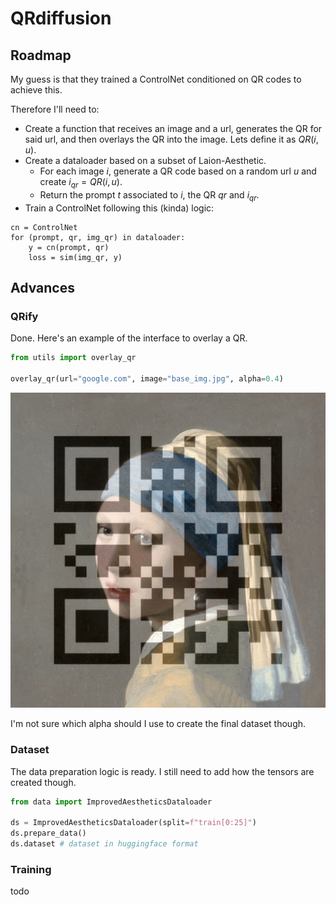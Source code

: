 # QRdiffusion

## Roadmap

My guess is that they trained a ControlNet conditioned on QR codes to achieve this.

Therefore I'll need to:

- Create a function that receives an image and a url, generates the QR for said url, and then overlays the QR into the image. Lets define it as $QR(i, u)$.
- Create a dataloader based on a subset of Laion-Aesthetic.
    - For each image $i$, generate a QR code based on a random url $u$ and create $i_{qr} = QR(i, u)$.
    - Return the prompt $t$ associated to $i$, the QR $qr$ and $i_{qr}$.
- Train a ControlNet following this (kinda) logic:

```
cn = ControlNet
for (prompt, qr, img_qr) in dataloader:
    y = cn(prompt, qr)
    loss = sim(img_qr, y)
```

## Advances

### QRify

Done. Here's an example of the interface to overlay a QR.

```python
from utils import overlay_qr

overlay_qr(url="google.com", image="base_img.jpg", alpha=0.4)
```

![](figures/overlay_qr.png)

I'm not sure which alpha should I use to create the final dataset though.

### Dataset

The data preparation logic is ready. I still need to add how the tensors are created though.

```python
from data import ImprovedAestheticsDataloader

ds = ImprovedAestheticsDataloader(split=f"train[0:25]")
ds.prepare_data()
ds.dataset # dataset in huggingface format

```

### Training

todo
